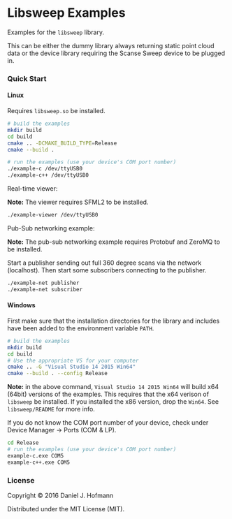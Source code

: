 # Libsweep Examples

Examples for the `libsweep` library.

This can be either the dummy library always returning static point cloud data or the device library requiring the Scanse Sweep device to be plugged in.

### Quick Start

#### Linux

Requires `libsweep.so` be installed.

```bash
# build the examples
mkdir build
cd build
cmake .. -DCMAKE_BUILD_TYPE=Release
cmake --build .
```

```bash
# run the examples (use your device's COM port number)
./example-c /dev/ttyUSB0
./example-c++ /dev/ttyUSB0
```

Real-time viewer:

**Note:** The viewer requires SFML2 to be installed.

```bash
./example-viewer /dev/ttyUSB0
```

Pub-Sub networking example:

**Note:** The pub-sub networking example requires Protobuf and ZeroMQ to be installed.

Start a publisher sending out full 360 degree scans via the network (localhost).
Then start some subscribers connecting to the publisher.

```bash
./example-net publisher
./example-net subscriber
```


#### Windows

First make sure that the installation directories for the library and includes have been added to the environment variable `PATH`.

```bash
# build the examples
mkdir build
cd build
# Use the appropriate VS for your computer
cmake .. -G "Visual Studio 14 2015 Win64"
cmake --build . --config Release
```

**Note:** in the above command, `Visual Studio 14 2015 Win64` will build x64 (64bit) versions of the examples. This requires that the x64 verison of `libsweep` be installed. If you installed the x86 version, drop the `Win64`. See `libsweep/README` for more info.

If you do not know the COM port number of your device, check under Device Manager -> Ports (COM & LP).

```bash
cd Release
# run the examples (use your device's COM port number)
example-c.exe COM5
example-c++.exe COM5
```

### License

Copyright © 2016 Daniel J. Hofmann

Distributed under the MIT License (MIT).
